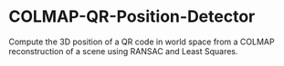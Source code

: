# COLMAP-QR-Position-Detector
Compute the 3D position of a QR code in world space from a COLMAP reconstruction of a scene using RANSAC and Least Squares.
